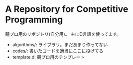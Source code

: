 # A Repository for Competitive Programming

競プロ用のリポジトリ(自分用)。
主にD言語を使ってます。

- algorithms/: ライブラリ。まだあまり作ってない
- codes/: 書いたコードを適当にここに投げてる
- template.d: 競プロ用のテンプレート
